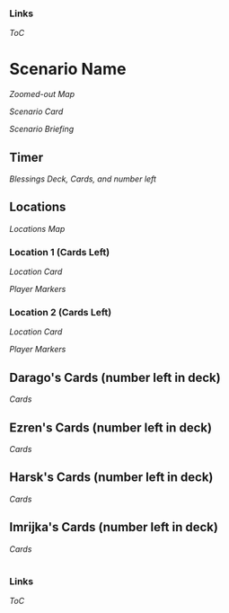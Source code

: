 ### Links

*ToC*

# Scenario Name

*Zoomed-out Map*

*Scenario Card*

*Scenario Briefing*

## Timer

*Blessings Deck, Cards, and number left*

## Locations

*Locations Map*

### Location 1 (Cards Left)

*Location Card*

*Player Markers*
  
### Location 2 (Cards Left)
  
*Location Card*

*Player Markers*

## Darago's Cards (number left in deck)

*Cards* 

## Ezren's Cards (number left in deck)

*Cards* 

## Harsk's Cards (number left in deck)

*Cards* 

## Imrijka's Cards (number left in deck)

*Cards* 

#

### Links

*ToC*
